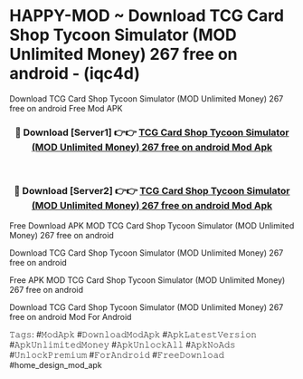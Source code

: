 # HAPPY-MOD ~ Download TCG Card Shop Tycoon Simulator (MOD Unlimited Money) 267 free on android - (iqc4d)
Download TCG Card Shop Tycoon Simulator (MOD Unlimited Money) 267 free on android Free Mod APK

<div align="center">
<h3>🔴 Download [Server1] 👉👉 <a href="https://apk-comot.site?title=TCG_Card_Shop_Tycoon_Simulator_(MOD_Unlimited_Money)_267_free_on_android">TCG Card Shop Tycoon Simulator (MOD Unlimited Money) 267 free on android Mod Apk</a></h3><br>

<h3>🔴 Download [Server2] 👉👉 <a href="https://apk-comot.site?title=TCG_Card_Shop_Tycoon_Simulator_(MOD_Unlimited_Money)_267_free_on_android">TCG Card Shop Tycoon Simulator (MOD Unlimited Money) 267 free on android Mod Apk</a></h3>
</div>


Free Download APK MOD TCG Card Shop Tycoon Simulator (MOD Unlimited Money) 267 free on android

Download TCG Card Shop Tycoon Simulator (MOD Unlimited Money) 267 free on android 

Free APK MOD TCG Card Shop Tycoon Simulator (MOD Unlimited Money) 267 free on android 

Download TCG Card Shop Tycoon Simulator (MOD Unlimited Money) 267 free on android Mod For Android

𝚃𝚊𝚐𝚜: #𝙼𝚘𝚍𝙰𝚙𝚔 #𝙳𝚘𝚠𝚗𝚕𝚘𝚊𝚍𝙼𝚘𝚍𝙰𝚙𝚔 #𝙰𝚙𝚔𝙻𝚊𝚝𝚎𝚜𝚝𝚅𝚎𝚛𝚜𝚒𝚘𝚗 #𝙰𝚙𝚔𝚄𝚗𝚕𝚒𝚖𝚒𝚝𝚎𝚍𝙼𝚘𝚗𝚎𝚢 #𝙰𝚙𝚔𝚄𝚗𝚕𝚘𝚌𝚔𝙰𝚕𝚕 #𝙰𝚙𝚔𝙽𝚘𝙰𝚍𝚜 #𝚄𝚗𝚕𝚘𝚌𝚔𝙿𝚛𝚎𝚖𝚒𝚞𝚖 #𝙵𝚘𝚛𝙰𝚗𝚍𝚛𝚘𝚒𝚍 #𝙵𝚛𝚎𝚎𝙳𝚘𝚠𝚗𝚕𝚘𝚊𝚍 #home_design_mod_apk